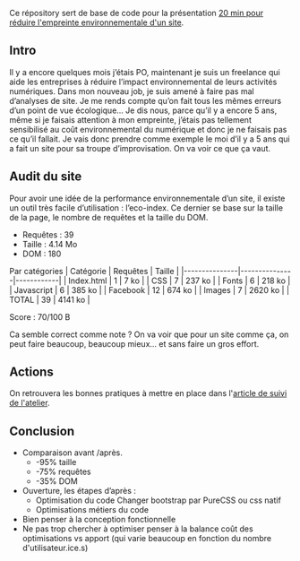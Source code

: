Ce répository sert de base de code pour la présentation [20 min pour réduire l'empreinte environnementale d'un site](https://simbios.fr/formations/30min-reduire-empreinte-environnemental-site).

## Intro
Il y a encore quelques mois j’étais PO, maintenant je suis un freelance qui aide les entreprises à réduire l’impact environnemental de leurs activités numériques.
Dans mon nouveau job, je suis amené à faire pas mal d’analyses de site. Je me rends compte qu’on fait tous les mêmes erreurs d’un point de vue écologique… Je dis nous, parce qu’il y a encore 5 ans, même si je faisais attention à mon empreinte,  j’étais pas tellement sensibilisé au coût environnemental du numérique et donc je ne faisais pas ce qu’il fallait.
Je vais donc prendre comme exemple le moi d’il y a 5 ans qui a fait un site pour sa troupe d’improvisation. On va voir ce que ça vaut.

## Audit du site
Pour avoir une idée de la performance environnementale d’un site, il existe un outil très facile d’utilisation : l’eco-index. Ce dernier se base sur la taille de la page, le nombre de requêtes et la taille du DOM.
 - Requêtes : 39
 - Taille : 4.14 Mo
 - DOM : 180

Par catégories
| Catégorie  | Requêtes | Taille     |
|---------------|---------------|------------|
| Index.html |    	1 |      7 ko |
| CSS          |    	7 |  237 ko |
| Fonts         |    	6 |  218 ko |
| Javascript  |    	6 |  385 ko |
| Facebook   |            12 |  674 ko |
| Images       |    	7 | 2620 ko |
| TOTAL       |            39 | 4141 ko |

Score : 70/100  B

Ca semble correct comme note ? On va voir que pour un site comme ça, on peut faire beaucoup, beaucoup mieux... et sans faire un gros effort.

## Actions

On retrouvera les bonnes pratiques à mettre en place dans l'[article de suivi de l'atelier](https://simbios.fr/blog/2024/02/01/dix-min-pour-reduire-empreinte-environnementale-site).

## Conclusion

- Comparaison avant /après.
  - -95% taille
  - -75% requêtes
  - -35% DOM
- Ouverture, les étapes d’après : 
  - Optimisation du code Changer bootstrap par PureCSS ou css natif
  - Optimisations métiers du code
- Bien penser à la conception fonctionnelle
- Ne pas trop chercher à optimiser penser à la balance coût des optimisations vs apport (qui varie beaucoup en fonction du nombre d'utilisateur.ice.s)
